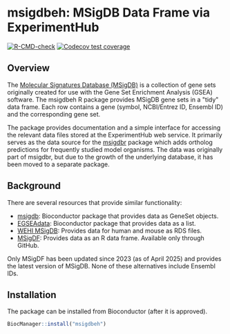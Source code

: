 # msigdbeh: MSigDB Data Frame via ExperimentHub

<!-- badges: start -->
[![R-CMD-check](https://github.com/igordot/msigdbeh/actions/workflows/R-CMD-check.yaml/badge.svg)](https://github.com/igordot/msigdbeh/actions/workflows/R-CMD-check.yaml)
[![Codecov test coverage](https://codecov.io/gh/igordot/msigdbeh/graph/badge.svg)](https://app.codecov.io/gh/igordot/msigdbeh)
<!-- badges: end -->

## Overview

The [Molecular Signatures Database (MSigDB)](https://www.gsea-msigdb.org/gsea/msigdb/) is a collection of gene sets originally created for use with the Gene Set Enrichment Analysis (GSEA) software.
The msigdbeh R package provides MSigDB gene sets in a "tidy" data frame.
Each row contains a gene (symbol, NCBI/Entrez ID, Ensembl ID) and the corresponding gene set.

The package provides documentation and a simple interface for accessing the relevant data files stored at the ExperimentHub web service.
It primarily serves as the data source for the [msigdbr](https://doi.org/10.32614/CRAN.package.msigdbr) package which adds ortholog predictions for frequently studied model organisms.
The data was originally part of msigdbr, but due to the growth of the underlying database, it has been moved to a separate package.

## Background

There are several resources that provide similar functionality:

* [msigdb](https://doi.org/doi:10.18129/B9.bioc.msigdb): Bioconductor package that provides data as GeneSet objects.
* [EGSEAdata](https://doi.org/doi:10.18129/B9.bioc.EGSEAdata): Bioconductor package that provides data as a list.
* [WEHI MSigDB](https://bioinf.wehi.edu.au/MSigDB/): Provides data for human and mouse as RDS files.
* [MSigDF](https://github.com/ToledoEM/msigdf): Provides data as an R data frame. Available only through GitHub.

Only MSigDF has been updated since 2023 (as of April 2025) and provides the latest version of MSigDB.
None of these alternatives include Ensembl IDs.

## Installation

The package can be installed from Bioconductor (after it is approved).

```r
BiocManager::install("msigdbeh")
```
